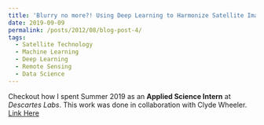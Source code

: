 ```yaml
---
title: 'Blurry no more?! Using Deep Learning to Harmonize Satellite Imagery Across Resolutions'
date: 2019-09-09
permalink: /posts/2012/08/blog-post-4/
tags:
  - Satellite Technology
  - Machine Learning
  - Deep Learning
  - Remote Sensing
  - Data Science
---
```


Checkout how I spent Summer 2019 as an **Applied Science Intern** at *Descartes Labs*. This work was done in collaboration with Clyde Wheeler. [Link Here](https://medium.com/@DescartesLabs/blurry-no-more-using-deep-learning-to-harmonize-satellite-imagery-across-resolutions-b1fe46c7f8cc)
